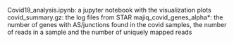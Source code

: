 Covid19_analysis.ipynb: a jupyter notebook with the visualization plots
covid_summary.gz: the log files from STAR
majiq_covid_genes_alpha*: the number of genes with AS/junctions found in the covid samples, the number of reads in a sample and the number of uniquely mapped reads
